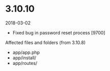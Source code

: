 # 3.10.10

2018-03-02

- Fixed bug in password reset process [9700]

Affected files and folders (from 3.10.8)

- app/app.php
- app/install/
- app/routes/
